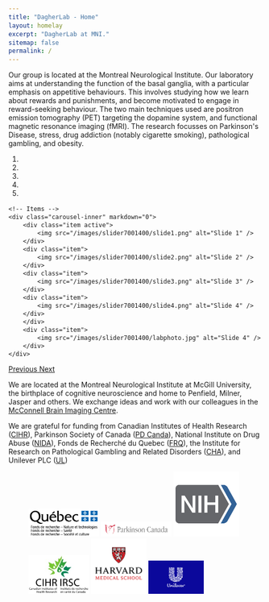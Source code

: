 ```yaml
---
title: "DagherLab - Home"
layout: homelay
excerpt: "DagherLab at MNI."
sitemap: false
permalink: /
---
```


Our group is located at the Montreal Neurological Institute. Our laboratory aims at understanding the function of the basal ganglia, with a particular emphasis on appetitive behaviours. This involves studying how we learn about rewards and punishments, and become motivated to engage in reward-seeking behaviour. The two main techniques used are positron emission tomography (PET) targeting the dopamine system, and functional magnetic resonance imaging (fMRI). The research focusses on Parkinson's Disease, stress, drug addiction (notably cigarette smoking), pathological gambling, and obesity.

<div markdown="0" id="carousel" class="carousel slide" data-ride="carousel" data-interval="5000" data-pause="hover" >
    <!-- Menu -->
    <ol class="carousel-indicators">
        <li data-target="#carousel" data-slide-to="0" class="active"></li>
        <li data-target="#carousel" data-slide-to="1"></li>
        <li data-target="#carousel" data-slide-to="2"></li>
        <li data-target="#carousel" data-slide-to="3"></li>
        <li data-target="#carousel" data-slide-to="4"></li>
    </ol>

    <!-- Items -->
    <div class="carousel-inner" markdown="0">
        <div class="item active">
            <img src="/images/slider7001400/slide1.png" alt="Slide 1" />
        </div>
        <div class="item">
            <img src="/images/slider7001400/slide2.png" alt="Slide 2" />
        </div>
        <div class="item">
            <img src="/images/slider7001400/slide3.png" alt="Slide 3" />
        </div>
        <div class="item">
            <img src="/images/slider7001400/slide4.png" alt="Slide 4" />
        </div>
        </div>
        <div class="item">
            <img src="/images/slider7001400/labphoto.jpg" alt="Slide 4" />
        </div>
    </div>

  <a class="left carousel-control" href="#carousel" role="button" data-slide="prev">
    <span class="glyphicon glyphicon-chevron-left" aria-hidden="true"></span>
    <span class="sr-only">Previous</span>
  </a>
  <a class="right carousel-control" href="#carousel" role="button" data-slide="next">
    <span class="glyphicon glyphicon-chevron-right" aria-hidden="true"></span>
    <span class="sr-only">Next</span>
  </a>
</div>

We are located at the Montreal Neurological Institute at McGill University, the birthplace of cognitive neuroscience and home to Penfield, Milner, Jasper and others. We exchange ideas and work with our colleagues in the [McConnell Brain Imaging Centre](https://www.mcgill.ca/bic/).

We are grateful for funding from Canadian Institutes of Health Research ([CIHR](http://www.cihr-irsc.gc.ca/)), Parkinson Society of Canada ([PD Canda](https://www.parkinson.ca/)), National Institute on Drug Abuse ([NIDA](https://nida.nih.gov/)), Fonds de Recherché du Quebec ([FRQ](http://www.frq.gouv.qc.ca/)), the Institute for Research on Pathological Gambling and Related Disorders ([CHA](https://www.divisiononaddiction.org/)), and Unilever PLC ([UL](https://www.unilever.ca/))

<figure class="fourth">
  <img src="/images/logopic/logo_frq.png" style="width: 140px">
  <img src="/images/logopic/logo_PD.png" style="width: 140px">
  <img src="/images/logopic/logo_NIDA.png" style="width: 130px">
  <img src="/images/logopic/logo_cihr.jpg" style="width: 120px">
  <img src="/images/logopic/Logo_CHA.jpg" style="width: 110px">
  <img src="/images/logopic/logo_UL.png" style="width: 110px">
</figure>
